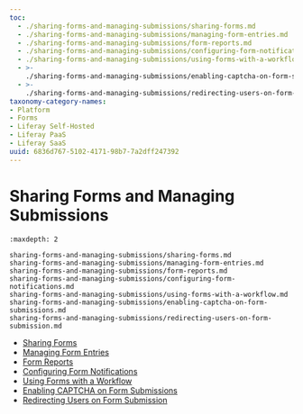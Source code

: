 ```yaml
---
toc:
  - ./sharing-forms-and-managing-submissions/sharing-forms.md
  - ./sharing-forms-and-managing-submissions/managing-form-entries.md
  - ./sharing-forms-and-managing-submissions/form-reports.md
  - ./sharing-forms-and-managing-submissions/configuring-form-notifications.md
  - ./sharing-forms-and-managing-submissions/using-forms-with-a-workflow.md
  - >-
    ./sharing-forms-and-managing-submissions/enabling-captcha-on-form-submissions.md
  - >-
    ./sharing-forms-and-managing-submissions/redirecting-users-on-form-submission.md
taxonomy-category-names:
- Platform
- Forms
- Liferay Self-Hosted
- Liferay PaaS
- Liferay SaaS
uuid: 6836d767-5102-4171-98b7-7a2dff247392
---
```

# Sharing Forms and Managing Submissions

```{toctree}
:maxdepth: 2

sharing-forms-and-managing-submissions/sharing-forms.md
sharing-forms-and-managing-submissions/managing-form-entries.md
sharing-forms-and-managing-submissions/form-reports.md
sharing-forms-and-managing-submissions/configuring-form-notifications.md
sharing-forms-and-managing-submissions/using-forms-with-a-workflow.md
sharing-forms-and-managing-submissions/enabling-captcha-on-form-submissions.md
sharing-forms-and-managing-submissions/redirecting-users-on-form-submission.md
```

- [Sharing Forms](./sharing-forms-and-managing-submissions/sharing-forms.md)
- [Managing Form Entries](./sharing-forms-and-managing-submissions/managing-form-entries.md)
- [Form Reports](./sharing-forms-and-managing-submissions/form-reports.md)
- [Configuring Form Notifications](./sharing-forms-and-managing-submissions/configuring-form-notifications.md)
- [Using Forms with a Workflow](./sharing-forms-and-managing-submissions/using-forms-with-a-workflow.md)
- [Enabling CAPTCHA on Form Submissions](./sharing-forms-and-managing-submissions/enabling-captcha-on-form-submissions.md)
- [Redirecting Users on Form Submission](./sharing-forms-and-managing-submissions/redirecting-users-on-form-submission.md)
